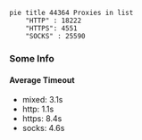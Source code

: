 
```mermaid
pie title 44364 Proxies in list
    "HTTP" : 18222
    "HTTPS": 4551
    "SOCKS" : 25590
```

### Some Info
#### Average Timeout

- mixed: 3.1s
- http: 1.1s
- https: 8.4s
- socks: 4.6s